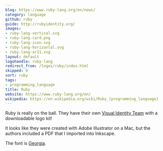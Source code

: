 ```yaml
---
blog: https://www.ruby-lang.org/en/news/
category: language
github: ruby
guide: http://rubyidentity.org/
images:
- ruby-lang-vertical.svg
- ruby-lang-card.png
- ruby-lang-icon.svg
- ruby-lang-horizontal.svg
- ruby-lang-ar21.svg
layout: default
logohandle: ruby-lang
redirect_from: /logos/ruby/index.html
skipped: 0
sort: ruby
tags:
- programming_language
title: Ruby
website: https://www.ruby-lang.org/en/
wikipedia: https://en.wikipedia.org/wiki/Ruby_(programming_language)
---
```


Ruby is really on the ball.  They have their own [Visual Identity Team](http://rubyidentity.org/) with a downloadable logo kit!

It looks like they were created with Adobe Illustrator on a Mac, but the authors included a PDF that I imported into Inkscape.

The font is [Georgia](http://www.myfonts.com/fonts/ascender/georgia/regular/?refby=vectorlogozone).
